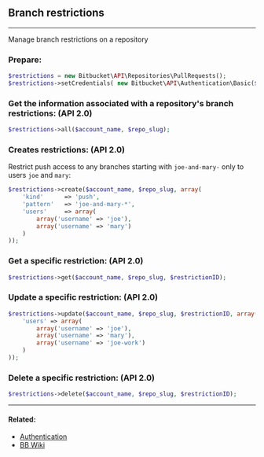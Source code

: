 ## Branch restrictions

----
Manage branch restrictions on a repository

### Prepare:
```php
$restrictions = new Bitbucket\API\Repositories\PullRequests();
$restrictions->setCredentials( new Bitbucket\API\Authentication\Basic($bb_user, $bb_pass) );
```

### Get the information associated with a repository's branch restrictions: (API 2.0)
```php
$restrictions->all($account_name, $repo_slug);
```

### Creates restrictions: (API 2.0)

Restrict push access to any branches starting with `joe-and-mary-` only to users `joe` and `mary`:
```php
$restrictions->create($account_name, $repo_slug, array(
    'kind'      => 'push',
    'pattern'   => 'joe-and-mary-*',
    'users'     => array(
        array('username' => 'joe'),
        array('username' => 'mary')
    )
));
```

### Get a specific restriction: (API 2.0)
```php
$restrictions->get($account_name, $repo_slug, $restrictionID);
```

### Update a specific restriction: (API 2.0)
```php
$restrictions->update($account_name, $repo_slug, $restrictionID, array(
    'users' => array(
        array('username' => 'joe'),
        array('username' => 'mary'),
        array('username' => 'joe-work')
    )
));
```

### Delete a specific restriction: (API 2.0)
```php
$restrictions->delete($account_name, $repo_slug, $restrictionID);
```

----

#### Related:
  * [Authentication](../authentication.md)
  * [BB Wiki](https://confluence.atlassian.com/x/XQEYFw)
